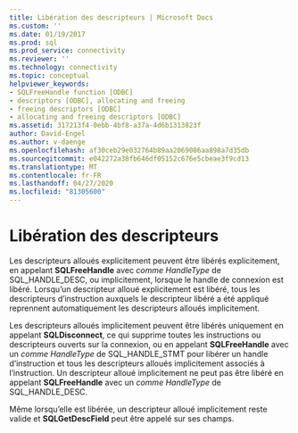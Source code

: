 ```yaml
---
title: Libération des descripteurs | Microsoft Docs
ms.custom: ''
ms.date: 01/19/2017
ms.prod: sql
ms.prod_service: connectivity
ms.reviewer: ''
ms.technology: connectivity
ms.topic: conceptual
helpviewer_keywords:
- SQLFreeHandle function [ODBC]
- descriptors [ODBC], allocating and freeing
- freeing descriptors [ODBC]
- allocating and freeing descriptors [ODBC]
ms.assetid: 317213f4-0ebb-4bf8-a37a-4d6b1313823f
author: David-Engel
ms.author: v-daenge
ms.openlocfilehash: af30ceb29e032764b89aa2069086aa898a7d35db
ms.sourcegitcommit: e042272a38fb646df05152c676e5cbeae3f9cd13
ms.translationtype: MT
ms.contentlocale: fr-FR
ms.lasthandoff: 04/27/2020
ms.locfileid: "81305600"
---
```

# <a name="freeing-descriptors"></a>Libération des descripteurs
Les descripteurs alloués explicitement peuvent être libérés explicitement, en appelant **SQLFreeHandle** avec *comme HandleType* de SQL_HANDLE_DESC, ou implicitement, lorsque le handle de connexion est libéré. Lorsqu’un descripteur alloué explicitement est libéré, tous les descripteurs d’instruction auxquels le descripteur libéré a été appliqué reprennent automatiquement les descripteurs alloués implicitement.  
  
 Les descripteurs alloués implicitement peuvent être libérés uniquement en appelant **SQLDisconnect**, ce qui supprime toutes les instructions ou descripteurs ouverts sur la connexion, ou en appelant **SQLFreeHandle** avec un *comme HandleType* de SQL_HANDLE_STMT pour libérer un handle d’instruction et tous les descripteurs alloués implicitement associés à l’instruction. Un descripteur alloué implicitement ne peut pas être libéré en appelant **SQLFreeHandle** avec un *comme HandleType* de SQL_HANDLE_DESC.  
  
 Même lorsqu’elle est libérée, un descripteur alloué implicitement reste valide et **SQLGetDescField** peut être appelé sur ses champs.
